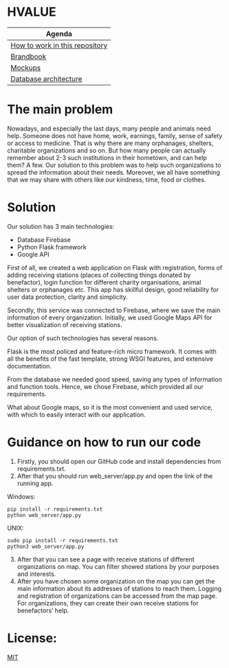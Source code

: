# HVALUE

Agenda  | 
------------- | 
[How to work in this repository](https://github.com/dsc-ucu-lviv/hvalue/wiki/How-to-work.-Instruction.)  | 
[Brandbook](https://github.com/dsc-ucu-lviv/hvalue/wiki/Brandbook)  | 
[Mockups](https://github.com/dsc-ucu-lviv/hvalue/wiki/Mockups)  | 
[Database architecture](https://github.com/dsc-ucu-lviv/hvalue/wiki/Database-architecture)  |


# The main problem

Nowadays, and especially the last days, many people and animals need help. Someone does not have home, work, earnings, family, sense of safety or access to medicine. That is why there are many orphanages, shelters, charitable organizations and so on. But how many people can actually remember about 2-3 such institutions in their hometown, and can help them? A few. Our solution to this problem was to help such organizations to spread the information about their needs. Moreover, we all have something that we may share with others like our kindness, time, food or clothes.


# Solution

Our solution has 3 main technologies:
- Database Firebase 
- Python Flask framework 
- Google API

First of all, we created a web application on Flask with registration, forms of adding receiving stations (places of collecting things donated by benefactor), login function for different charity organisations, animal shelters or orphanages etc. This app has skillful design, good reliability for user data protection, clarity and simplicity.

Secondly, this service was connected to Firebase, where we save the main information of every organization. Initially, we used Google Maps API for better visualization of receiving stations.


Our option of such technologies has several reasons. 

Flask is the most policed and feature-rich micro framework. It comes with all the benefits of the fast template, strong WSGI features, and extensive documentation.

From the database we needed good speed, saving any types of information and function tools. Hence, we chose Firebase, which provided all our requirements.

What about Google maps, so it is the most convenient and used service, with which to easily interact with our application.


# Guidance on how to run our code

1. Firstly, you should open our GitHub code and install dependencies from  requirements.txt.
2. After that you should run web_server/app.py and open the link of the running app. 

Windows:
```
pip install -r requirements.txt 
python web_server/app.py
```

UNIX:
```
sudo pip install -r requirements.txt
python3 web_server/app.py
```

3. After that you can see a page with receive stations of different organizations on map. You can filter showed stations by your purposes and interests. 
4. After you have chosen some organization on the map you can get the main information about its addresses of stations to reach them. Logging and registration of organizations can be accessed from the map page. For organizations, they can create their own receive stations for benefactors’ help. 

# License:
[MIT](https://choosealicense.com/licenses/mit/)

